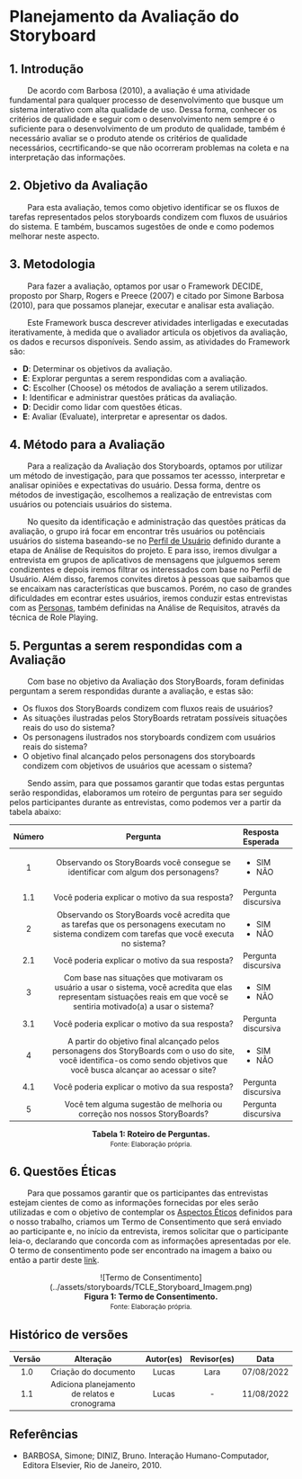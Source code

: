 # Planejamento da Avaliação do Storyboard

## 1. Introdução
&emsp;&emsp; De acordo com Barbosa (2010), a avaliação é uma atividade fundamental para qualquer processo de desenvolvimento que busque um sistema interativo com alta qualidade de uso. Dessa forma, conhecer os critérios de qualidade e seguir com o desenvolvimento nem sempre é o suficiente para o desenvolvimento de um produto de qualidade, também é necessário avaliar se o produto atende os critérios de qualidade necessários, cecrtificando-se que não ocorreram problemas na coleta e na interpretação das informações.

## 2. Objetivo da Avaliação
&emsp;&emsp; Para esta avaliação, temos como objetivo identificar se os fluxos de tarefas representados pelos storyboards condizem com fluxos de usuários do sistema. E também, buscamos sugestões de onde e como podemos melhorar neste aspecto.

## 3. Metodologia
&emsp;&emsp; Para fazer a avaliação, optamos por usar o Framework DECIDE, proposto por Sharp, Rogers e Preece (2007) e citado por Simone Barbosa (2010), para que possamos planejar, executar e analisar esta avaliação.

&emsp;&emsp; Este Framework busca descrever atividades interligadas e executadas iterativamente, à medida que o avaliador articula os objetivos da avaliação, os dados e recursos disponíveis. Sendo assim, as atividades do Framework são:

- **D**: Determinar os objetivos da avaliação.
- **E**: Explorar perguntas a serem respondidas com a avaliação. 
- **C**: Escolher (Choose) os métodos de avaliação a serem utilizados.
- **I**: Identificar e administrar questões práticas da avaliação.
- **D**: Decidir como lidar com questões éticas.
- **E**: Avaliar (Evaluate), interpretar e apresentar os dados.

## 4. Método para a Avaliação
&emsp;&emsp; Para a realização da Avaliação dos Storyboards, optamos por utilizar um método de investigação, para que possamos ter acessso, interpretar e analisar opiniões e expectativas do usuário. Dessa forma, dentre os métodos de investigação, escolhemos a realização de entrevistas com usuários ou potenciais usuários do sistema.

&emsp;&emsp; No quesito da identificação e administração das questões práticas da avaliação, o grupo irá focar em encontrar três usuários ou potênciais usuários do sistema baseando-se no [Perfil de Usuário](../analiseRequisitos/perfilUsuario.md) definido durante a etapa de Análise de Requisitos do projeto. E para isso, iremos divulgar a entrevista em grupos de aplicativos de mensagens que julguemos serem condizentes e depois iremos filtrar os interessados com base no Perfil de Usuário. Além disso, faremos convites diretos à pessoas que saibamos que se encaixam nas características que buscamos. Porém, no caso de grandes dificuldades em econtrar estes usuários, iremos conduzir estas entrevistas com as [Personas](../analiseRequisitos/personas.md), também definidas na Análise de Requisitos, através da técnica de Role Playing.

## 5. Perguntas a serem respondidas com a Avaliação
&emsp;&emsp; Com base no objetivo da Avaliação dos StoryBoards, foram definidas perguntam a serem respondidas durante a avaliação, e estas são:

- Os fluxos dos StoryBoards condizem com fluxos reais de usuários?
- As situações ilustradas pelos StoryBoards retratam possíveis situações reais do uso do sistema?
- Os personagens ilustrados nos storyboards condizem com usuários reais do sistema?
- O objetivo final alcançado pelos personagens dos storyboards condizem com objetivos de usuários que acessam o sistema?

&emsp;&emsp; Sendo assim, para que possamos garantir que todas estas perguntas serão respondidas, elaboramos um roteiro de perguntas para ser seguido pelos participantes durante as entrevistas, como podemos ver a partir da tabela abaixo: 

| Número | Pergunta |  Resposta Esperada |
|:--:|:--:|:---|
| 1 | Observando os StoryBoards você consegue se identificar com algum dos personagens? | <ul> <li> SIM</li> <li>  NÃO </li> </ul> |
| 1.1 | Você poderia explicar o motivo da sua resposta? | Pergunta discursiva |
| 2 | Observando os StoryBoards você acredita que as tarefas que os personagens executam no sistema condizem com tarefas que você executa no sistema?  | <ul> <li> SIM</li> <li>  NÃO </li></ul> |
| 2.1 | Você poderia explicar o motivo da sua resposta? | Pergunta discursiva |
| 3 | Com base nas situações que motivaram os usuário a usar o sistema, você acredita que elas representam sistuações reais em que você se sentiria motivado(a) a usar o sistema? | <ul> <li> SIM</li> <li>  NÃO </li></ul> |
| 3.1 | Você poderia explicar o motivo da sua resposta? | Pergunta discursiva |
| 4 | A partir do objetivo final alcançado pelos personagens dos StoryBoards com o uso do site, você identifica-os como sendo objetivos que você busca alcançar ao acessar o site? | <ul> <li> SIM</li> <li>  NÃO </li></ul> |
| 4.1 | Você poderia explicar o motivo da sua resposta? | Pergunta discursiva |
| 5 | Você tem alguma sugestão de melhoria ou correção nos nossos StoryBoards? | Pergunta discursiva |

<figcaption align='center'>
    <b>Tabela 1: Roteiro de Perguntas.</b>
    <br><small>Fonte: Elaboração própria.</small>
</figcaption>

## 6. Questões Éticas
&emsp;&emsp; Para que possamos garantir que os participantes das entrevistas estejam cientes de como as informações fornecidas por eles serão utilizadas e com o objetivo de contemplar os [Aspectos Éticos](../analiseRequisitos/aspectosEticos.md) definidos para o nosso trabalho, criamos um Termo de Consentimento que será enviado ao participante e, no início da entrevista, iremos solicitar que o participante leia-o, declarando que concorda com as informações apresentadas por ele. O termo de consentimento pode ser encontrado na imagem a baixo ou então a partir deste [link](../assets/storyboards/TCLE_StoryBoards.pdf).

<center>
![Termo de Consentimento](../assets/storyboards/TCLE_Storyboard_Imagem.png)
</center>

<figcaption align='center'>
    <b>Figura 1: Termo de Consentimento.</b>
    <br><small>Fonte: Elaboração própria.</small>
</figcaption>



## Histórico de versões

| Versão |                Alteração               | Autor(es) |         Revisor(es)        |  Data |
|:------:|:--------------------------------------:|:-----------:|:----------------------:|:-----:|
|   1.0  |  Criação do documento  |    Lucas    | Lara | 07/08/2022 |
|   1.1  |  Adiciona planejamento de relatos e cronograma   |    Lucas    | - | 11/08/2022 |

## Referências

- BARBOSA, Simone; DINIZ, Bruno. Interação Humano-Computador, Editora Elsevier, Rio de Janeiro, 2010.

